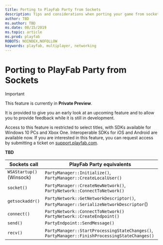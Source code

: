 ```yaml
---
title: Porting to PlayFab Party from Sockets
description: Tips and considerations when porting your game from sockets to the PlayFab Party real-time chat and data communication API.
author: TBD
ms.author: TBD
ms.date: 08/15/2019
ms.topic: article
ms.prod: playfab
ROBOTS: NOINDEX,NOFOLLOW
keywords: playfab, multiplayer, networking
---
```

# Porting to PlayFab Party from Sockets

> [!IMPORTANT]
> This feature is currently in **Private Preview**.
>
> It is provided to give you an early look at an upcoming feature and to allow you to provide feedback while it is still in development.
>
> Access to this feature is restricted to select titles, with SDKs available for Windows 10 PCs and Xbox One. Interoperable SDKs for iOS and Android are available now. If you are interested in this feature, you can request access by submitting a ticket on [support.playfab.com](https://support.playfab.com/hc/en-us/requests/new).

**TBD**


|Sockets call             |PlayFab Party equivalents                                                                                 |
|-------------------------|----------------------------------------------------------------------------------------------------------|
|`WSAStartup()` (Winsock)|`PartyManager::Initialize()`, `PartyManager::CreateLocalUser()`                                 |
|`socket()`              |`PartyManager::CreateNewNetwork()`, `PartyNetwork::ConnectToNetwork()`                          |
|`getsockaddr()`        |`PartyNetwork::GetNetworkDescriptor()`, `PartyManager::SerializeNetworkDescriptor`()          |
|`connect()`             |`PartyNetwork::ConnectToNetwork()` `PartyNetwork::CreateEndpoint()`                             |
|`send()`                |`PartyEndpoint::SendMessage()`                                                                        |
|`recv()`                |`PartyManager::StartProcessingStateChanges()`, `PartyManager::FinishProcessingStateChanges()`|
